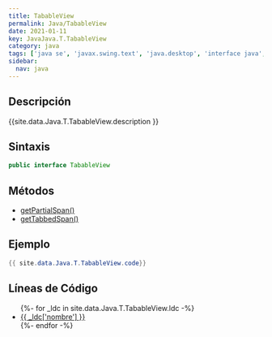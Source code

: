 ```yaml
---
title: TabableView
permalink: Java/TabableView
date: 2021-01-11
key: JavaJava.T.TabableView
category: java
tags: ['java se', 'javax.swing.text', 'java.desktop', 'interface java', 'Java 1.0']
sidebar: 
  nav: java
---
```


## Descripción
{{site.data.Java.T.TabableView.description }}

## Sintaxis
~~~java
public interface TabableView
~~~

## Métodos
* [getPartialSpan()](/Java/TabableView/getPartialSpan)
* [getTabbedSpan()](/Java/TabableView/getTabbedSpan)

## Ejemplo
~~~java
{{ site.data.Java.T.TabableView.code}}
~~~

## Líneas de Código
<ul>
{%- for _ldc in site.data.Java.T.TabableView.ldc -%}
   <li>
       <a href="{{_ldc['url'] }}">{{ _ldc['nombre'] }}</a>
   </li>
{%- endfor -%}
</ul>
